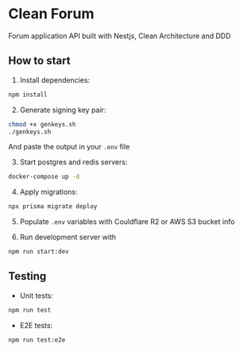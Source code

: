 # Clean Forum

Forum application API built with Nestjs, Clean Architecture and DDD

## How to start
1. Install dependencies:
```bash
npm install
```

2. Generate signing key pair:
```bash
chmod +x genkeys.sh
./genkeys.sh
```
And paste the output in your `.env` file

3. Start postgres and redis servers:
```bash
docker-compose up -d
```
4. Apply migrations:
```bash
npx prisma migrate deploy
```

5. Populate `.env` variables with Couldflare R2 or AWS S3 bucket info

6. Run development server with
```bash
npm run start:dev
```


## Testing

- Unit tests:
```bash
npm run test
```

- E2E tests:
```bash
npm run test:e2e
```
